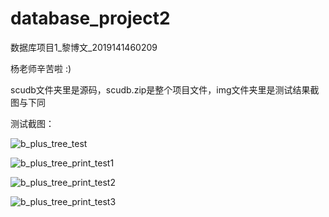 # database_project2

数据库项目1_黎博文_2019141460209

杨老师辛苦啦 :)

scudb文件夹里是源码，scudb.zip是整个项目文件，img文件夹里是测试结果截图与下同

测试截图：

![b_plus_tree_test](https://user-images.githubusercontent.com/55120118/144861166-532523fa-2f8d-4091-b921-b4148e4ff6db.png)

![b_plus_tree_print_test1](https://user-images.githubusercontent.com/55120118/144861174-98056717-402d-402b-bb6f-71ec1d2da62d.png)

![b_plus_tree_print_test2](https://user-images.githubusercontent.com/55120118/144861187-98739f00-15d5-4a72-a53b-44cf75fb14fc.png)

![b_plus_tree_print_test3](https://user-images.githubusercontent.com/55120118/144861209-b35bbd2c-697b-49c1-903f-583548d776eb.png)
